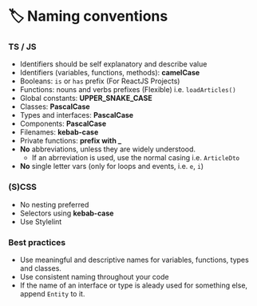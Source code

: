 # 🏷️ Naming conventions

### TS / JS

- Identifiers should be self explanatory and describe value
- Identifiers (variables, functions, methods): **camelCase**
- Booleans: `is` or `has` prefix (For ReactJS Projects)
- Functions: nouns and verbs prefixes (Flexible) i.e. `loadArticles()`
- Global constants: **UPPER_SNAKE_CASE**
- Classes: **PascalCase**
- Types and interfaces: **PascalCase**
- Components: **PascalCase**
- Filenames: **kebab-case**
- Private functions: **prefix with \_**
- **No** abbreviations, unless they are widely understood.
  - If an abrreviation is used, use the normal casing i.e. `ArticleDto`
- **No** single letter vars (only for loops and events, i.e. `e`, `i`)

### (S)CSS

- No nesting preferred
- Selectors using **kebab-case**
- Use Stylelint

### Best practices

- Use meaningful and descriptive names for variables, functions, types and classes.
- Use consistent naming throughout your code
- If the name of an interface or type is aleady used for something else, append `Entity` to it.
